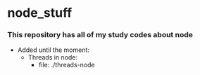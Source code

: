 # node_stuff

### This repository has all of my study codes about node

- Added until the moment:
  - Threads in node:
    - file: ./threads-node
